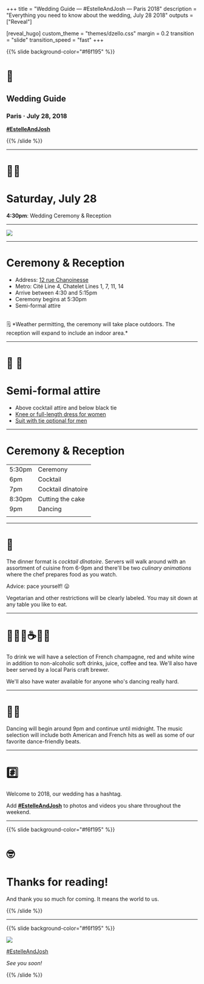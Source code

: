 +++
title = "Wedding Guide — #EstelleAndJosh — Paris 2018"
description = "Everything you need to know about the wedding, July 28 2018"
outputs = ["Reveal"]

[reveal_hugo]
custom_theme = "themes/dzello.css"
margin = 0.2
transition = "slide"
transition_speed = "fast"
+++

{{% slide background-color="#f6f195" %}}

# 💒

## Wedding Guide

### Paris &middot; July 28, 2018

**[#EstelleAndJosh](https://www.instagram.com/explore/tags/estelleandjosh/)**

{{% /slide %}}

---

# 🤵👰

# Saturday, July 28

**4:30pm**: Wedding Ceremony & Reception

---

![](/images/wedding/chanoinesse.png)

---

# Ceremony & Reception

- Address: [12 rue Chanoinesse](https://goo.gl/maps/gxcA11gQS7F2)
- Metro: Cité Line 4, Chatelet Lines 1, 7, 11, 14
- Arrive between 4:30 and 5:15pm
- Ceremony begins at 5:30pm
- Semi-formal attire

<br>
🗒️ *Weather permitting, the ceremony will take place outdoors. The reception will expand to include an indoor area.*

---

# 👗 👔

# Semi-formal attire

- Above cocktail attire and below black tie
- [Knee or full-length dress for women](https://www.thetrendspotter.net/semi-formal-dress-code-women/)
- [Suit with tie optional for men](https://www.dmarge.com/2016/05/difference-formal-semi-formal.html)

---

# Ceremony & Reception

|        |                    |
|--------|--------------------|
| 5:30pm | Ceremony           |
| 6pm    | Cocktail           |
| 7pm    | Cocktail dînatoire |
| 8:30pm | Cutting the cake   |
| 9pm    | Dancing            |
|        |                    |

---

# 🍴 ️

The dinner format is *cocktail dînatoire*. Servers will walk around with an assortment of cuisine  from 6-9pm and there'll be two *culinary animations* where the chef prepares food as you watch.

Advice: pace yourself! 😛

Vegetarian and other restrictions will be clearly labeled. You may sit down at any table you like to eat.

---

# 🍷🥂🍺☕🍵🥤

To drink we will have a selection of French champagne, red and white wine in addition to non-alcoholic soft drinks, juice, coffee and tea. We'll also have beer served by a local Paris craft brewer.

We'll also have water available for anyone who's dancing really hard.

---

# 💃🕺

Dancing will begin around 9pm and continue until midnight. The music selection will include both American and French hits as well as some of our favorite dance-friendly beats.

---

# #️⃣

Welcome to 2018, our wedding has a hashtag.

Add **[#EstelleAndJosh](https://www.instagram.com/explore/tags/estelleandjosh/)** to photos and videos you share throughout the weekend.

---

{{% slide background-color="#f6f195" %}}

# 🤓

# Thanks for reading!

And thank you so much for coming. It means the world to us.

{{% /slide %}}

---

{{% slide background-color="#f6f195" %}}

![](/images/photos/gold-asian-art-museum.png)

[#EstelleAndJosh](https://www.instagram.com/explore/tags/estelleandjosh/)

*See you soon!*

{{% /slide %}}
